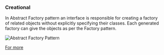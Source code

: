### Creational

In Abstract Factory pattern an interface is responsible for creating a factory of related objects without explicitly specifying their classes. Each generated factory can give the objects as per the Factory pattern.

![Abstract Factory Pattern](https://www.tutorialspoint.com/design_pattern/images/abstractfactory_pattern_uml_diagram.jpg)

[For more](https://www.tutorialspoint.com/design_pattern/abstract_factory_pattern.htm)